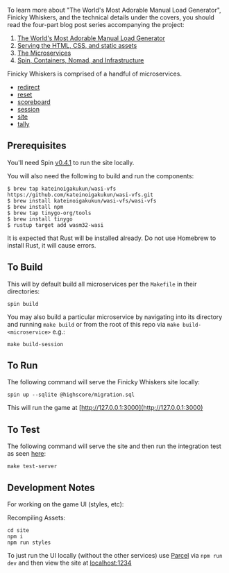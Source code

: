 To learn more about "The World's Most Adorable Manual Load Generator", Finicky Whiskers, and the technical details under the covers, you should read the four-part blog post series accompanying the project:

1. [The World's Most Adorable Manual Load Generator](https://www.fermyon.com/blog/finicky-whiskers-part-1-intro)
2. [Serving the HTML, CSS, and static assets](https://www.fermyon.com/blog/finicky-whiskers-part-2-fileserver)
3. [The Microservices](https://www.fermyon.com/blog/finicky-whiskers-part-3-microservices)
4. [Spin, Containers, Nomad, and Infrastructure](https://www.fermyon.com/blog/finicky-whiskers-part-4-infrastructure)

Finicky Whiskers is comprised of a handful of microservices.

- [redirect](./redirect/README.md)
- [reset](./reset/README.md)
- [scoreboard](./scoreboard/README.md)
- [session](./session/README.md)
- [site](./site/README.md)
- [tally](./tally/README.md)


## Prerequisites

You'll need Spin [v0.4.1](https://github.com/fermyon/spin/releases/tag/v0.4.1)
to run the site locally.

You will also need the following to build and run the components:
```
$ brew tap kateinoigakukun/wasi-vfs https://github.com/kateinoigakukun/wasi-vfs.git
$ brew install kateinoigakukun/wasi-vfs/wasi-vfs
$ brew install npm
$ brew tap tinygo-org/tools
$ brew install tinygo
$ rustup target add wasm32-wasi
```

It is expected that Rust will be installed already. Do not use Homebrew to install Rust,
it will cause errors.

## To Build

This will by default build all microservices per the `Makefile` in their directories:

```console
spin build
```

You may also build a particular microservice by navigating into its directory
and running `make build` or from the root of this repo via
`make build-<microservice>` e.g.:

```console
make build-session
```

## To Run

The following command will serve the Finicky Whiskers site locally:

```console
spin up --sqlite @highscore/migration.sql
```

This will run the game at [http://127.0.0.1:3000](http://127.0.0.1:3000)

## To Test

The following command will serve the site and then run the integration test
as seen [here](./tests/test-server.sh):

```console
make test-server
```

## Development Notes

For working on the game UI (styles, etc):


Recompiling Assets:

```console
cd site
npm i
npm run styles
```

To just run the UI locally (without the other services) use [Parcel](https://parceljs.org/features/development/) via `npm run dev` and then view the site at [localhost:1234](http://localhost:1234/)
